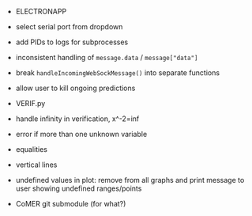 * ELECTRONAPP
* select serial port from dropdown
* add PIDs to logs for subprocesses 
* inconsistent handling of `message.data` / `message["data"]`
* break `handleIncomingWebSockMessage()` into separate functions
* allow user to kill ongoing predictions

* VERIF.py 
* handle infinity in verification, x^-2=inf
* error if more than one unknown variable
* equalities
* vertical lines
* undefined values in plot: remove from all graphs and print message to user showing undefined ranges/points

* CoMER git submodule (for what?)
